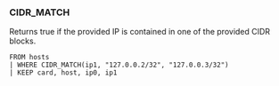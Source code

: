 <!--
This is generated by ESQL’s AbstractFunctionTestCase. Do no edit it. See ../README.md for how to regenerate it.
-->

### CIDR_MATCH
Returns true if the provided IP is contained in one of the provided CIDR blocks.

```
FROM hosts
| WHERE CIDR_MATCH(ip1, "127.0.0.2/32", "127.0.0.3/32")
| KEEP card, host, ip0, ip1
```
